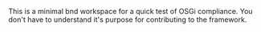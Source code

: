 This is a minimal bnd workspace for a quick test of
OSGi compliance. You don't have to understand it's
purpose for contributing to the framework.